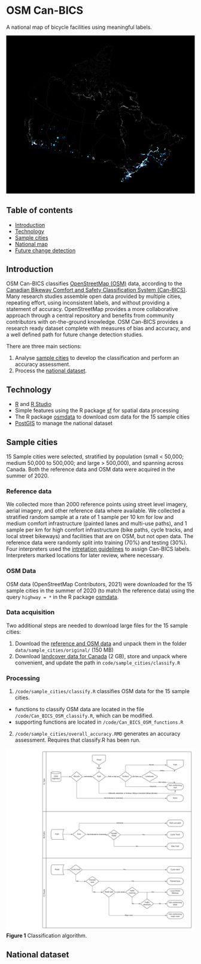 # OSM Can-BICS
A national map of bicycle facilities using meaningful labels.

![Bicycle facilities across Canada](figures/glow.png?raw=true "Bicycle facilities across Canada")

## Table of contents

* [Introduction](#introduction)
* [Technology](#technology)
* [Sample cities](#sample-cities)
* [National map](#national-map)
* [Future change detection](#future-change-detection)

## Introduction
OSM Can-BICS classifies [OpenStreetMap (OSM)](https://www.openstreetmap.org/) data, according to the [Canadian Bikeway Comfort and Safety Classification System (Can-BICS)](https://www.canada.ca/en/public-health/services/reports-publications/health-promotion-chronic-disease-prevention-canada-research-policy-practice/vol-40-no-9-2020/canbics-classification-system-naming-convention-cycling-infrastructure.html). Many research studies assemble open data provided by multiple cities, repeating effort, using inconsistent labels, and without providing a statement of accuracy. OpenStreetMap provides a more collaborative approach through a central repository and benefits from community contributors with on-the-ground knowledge. OSM Can-BICS provides a research ready dataset complete with measures of bias and accuracy, and a well defined path for future change detection studies.

There are three main sections:

1. Analyse [sample cities](#sample-cities) to develop the classification and perform an accuracy assessment.
2. Process the [national dataset](#national-dataset).

## Technology

* [R](https://www.r-project.org/) and [R Studio](https://www.rstudio.com/)
* Simple features using the R package [sf](https://r-spatial.github.io/sf/) for spatial data processing
* The R package [osmdata](https://github.com/ropensci/osmdata) to download osm data for the 15 sample cities
* [PostGIS](https://PostGIS.net/) to manage the national dataset

## Sample cities
15 Sample cities were selected, stratified by population (small < 50,000; medium 50,000 to 500,000; and large > 500,000), and spanning across Canada. Both the reference data and OSM data were acquired in the summer of 2020.

### Reference data
We collected more than 2000 reference points using street level imagery, aerial imagery, and other reference data where available. We collected a stratified random sample at a rate of 1 sample per 10 km for low and medium comfort infrastructure (painted lanes and multi-use paths), and 1 sample per km for high comfort infrastructure (bike paths, cycle tracks, and local street bikeways) and facilities that are on OSM, but not open data. The reference data were randomly split into training (70%) and testing (30%). Four interpreters used the [intretation guidelines](https://docs.google.com/document/d/1M5wUzod1OPEfSOnpgzl4S9QM92IbeKEwJr7UVeX_zn8/edit?usp=sharing) to assign Can-BICS labels. Interpreters marked locations for later review, where necessary.

### OSM Data
OSM data (OpenStreetMap Contributors, 2021) were downloaded for the 15 sample cities in the summer of 2020 (to match the reference data) using the query `highway = *` in the R package [osmdata](https://cran.r-project.org/web/packages/osmdata/index.html).

### Data acquisition
Two additional steps are needed to download large files for the 15 sample cities:
1. Download the [reference and OSM data](HERE) and unpack them in the folder `data/sample_cities/original/` (150 MB)
2. Download [landcover data for Canada](https://ftp.maps.canada.ca/pub/nrcan_rncan/Land-cover_Couverture-du-sol/canada-landcover_canada-couverture-du-sol/CanadaLandcover2015.zip) (2 GB), store and unpack where convenient, and update the path in `code/sample_cities/classify.R`

### Processing
1. `/code/sample_cities/classify.R` classifies OSM data for the 15 sample cities.
  * functions to classify OSM data are located in the file `/code/Can_BICS_OSM_classify.R`, which can be modified.
  * supporting functions are located in `/code/Can_BICS_OSM_functions.R`
2. `/code/sample_cities/overall_accuracy.RMD` generates an accuracy assessment. Requires that classify.R has been run.

![Classification algorithm](figures/classify.png?raw=true "Classification algorithm")
**Figure 1** Classification algorithm.

## National dataset